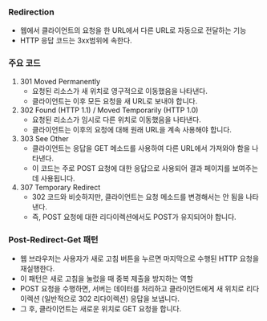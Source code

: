 ### Redirection
- 웹에서 클라이언트의 요청을 한 URL에서 다른 URL로 자동으로 전달하는 기능
- HTTP 응답 코드는 3xx범위에 속한다.

### 주요 코드 
1. 301 Moved Permanently
   + 요청된 리소스가 새 위치로 영구적으로 이동했음을 나타낸다.
   + 클라이언트는 이후 모든 요청을 새 URL로 보내야 합니다.
2. 302 Found (HTTP 1.1) / Moved Temporarily (HTTP 1.0)
   + 요청된 리소스가 임시로 다른 위치로 이동했음을 나타낸다.
   + 클라이언트는 이후의 요청에 대해 원래 URL을 계속 사용해야 합니다.
3. 303 See Other
   + 클라이언트는 응답을 GET 메소드를 사용하여 다른 URL에서 가져와야 함을 나타낸다.
   + 이 코드는 주로 POST 요청에 대한 응답으로 사용되어 결과 페이지를 보여주는 데 사용됩니다.
4. 307 Temporary Redirect
   + 302 코드와 비슷하지만, 클라이언트는 요청 메소드를 변경해서는 안 됨을 나타낸다.
   + 즉, POST 요청에 대한 리다이렉션에서도 POST가 유지되어야 합니다.
  
### Post-Redirect-Get 패턴
- 웹 브라우저는 사용자가 새로 고침 버튼을 누르면 마지막으로 수행된 HTTP 요청을 재실행한다. 
- 이 패턴은 새로 고침을 눌렀을 때 중복 제출을 방지하는 역할
- POST 요청을 수행하면, 서버는 데이터를 처리하고 클라이언트에게 새 위치로 리다이렉션 (일반적으로 302 리다이렉션) 응답을 보냅니다.
- 그 후, 클라이언트는 새로운 위치로 GET 요청을 합니다.
